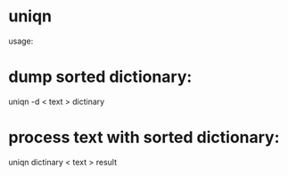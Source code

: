 # uniqn

usage:

# dump sorted dictionary:

 uniqn -d < text > dictinary

# process text with sorted dictionary:

 uniqn dictinary < text > result

